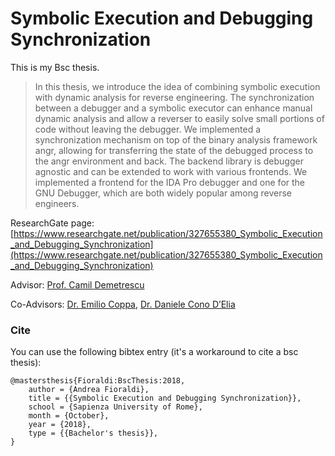 # Symbolic Execution and Debugging Synchronization

This is my Bsc thesis.

>In this thesis, we introduce the idea of combining symbolic execution with dynamic analysis for reverse engineering.
>The synchronization between a debugger and a symbolic executor can enhance manual dynamic analysis and allow a reverser to easily solve small portions of code without leaving the debugger.
>We implemented a synchronization mechanism on top of the binary analysis framework angr, allowing for transferring the state of the debugged process to the angr environment and back.
>The backend library is debugger agnostic and can be extended to work with various frontends.
>We implemented a frontend for the IDA Pro debugger and one for the GNU Debugger, which are both widely popular among reverse engineers.


ResearchGate page: [https://www.researchgate.net/publication/327655380_Symbolic_Execution_and_Debugging_Synchronization](https://www.researchgate.net/publication/327655380_Symbolic_Execution_and_Debugging_Synchronization)

Advisor: [Prof. Camil Demetrescu](https://github.com/camild)

Co-Advisors: [Dr. Emilio Coppa](https://github.com/ercoppa), [Dr. Daniele Cono D’Elia](https://github.com/dcdelia)

### Cite

You can use the following bibtex entry (it's a workaround to cite a bsc thesis):

```
@mastersthesis{Fioraldi:BscThesis:2018,
    author = {Andrea Fioraldi},
    title = {{Symbolic Execution and Debugging Synchronization}},
    school = {Sapienza University of Rome},
    month = {October},
    year = {2018},
    type = {{Bachelor's thesis}},
}
```

